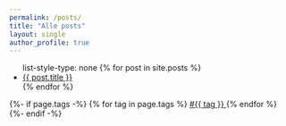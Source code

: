 ```yaml
---
permalink: /posts/
title: "Alle posts"
layout: single
author_profile: true
---
```

<ul>
list-style-type: none
  {% for post in site.posts %}
    <li>
      <a href="{{ post.url }}">{{ post.title }}</a>
    </li>
  {% endfor %}
</ul>
{%- if page.tags -%}
    {% for tag in page.tags %}
        <a href="{{site.baseurl}}/archive.html#{{tag | slugize}}">
            #{{ tag }}
        </a>
    {% endfor %}
{%- endif -%}